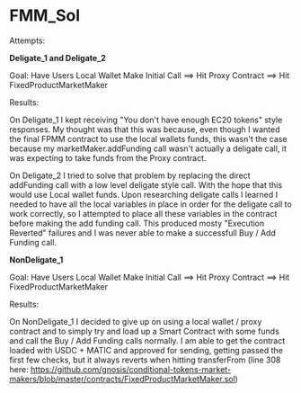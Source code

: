 # FMM_Sol

Attempts:

**Deligate_1 and Deligate_2**

Goal: Have Users Local Wallet Make Initial Call ==> Hit Proxy Contract ==> Hit FixedProductMarketMaker

Results:

On Deligate_1 I kept receiving "You don't have enough EC20 tokens" style responses.  My thought was that this was because, even though I wanted the final FPMM contract to use the local wallets funds, this wasn't the case because my marketMaker.addFunding call wasn't actually a deligate call, it was expecting to take funds from the Proxy contract.


On Deligate_2 I tried to solve that problem by replacing the direct addFunding call with a low level deligate style call.  With the hope that this would use Local wallet funds. 
Upon researching deligate calls I learned I needed to have all the local variables in place in order for the deligate call to work correctly, so I attempted to place all these variables in the contract before making the add funding call.  This produced mosty "Execution Reverted" failures and I was never able to make a successfull Buy / Add Funding call.

**NonDeligate_1**

Goal: Have Users Local Wallet Make Initial Call ==> Hit Proxy Contract ==> Hit FixedProductMarketMaker

Results:

On NonDeligate_1 I decided to give up on using a local wallet / proxy contract and to simply try and load up a Smart Contract with some funds and call the Buy / Add Funding calls normally. I am able to get the contract loaded with USDC + MATIC and approved for sending, getting passed the first few checks, but it always reverts when hitting transferFrom (line 308 here: https://github.com/gnosis/conditional-tokens-market-makers/blob/master/contracts/FixedProductMarketMaker.sol)
